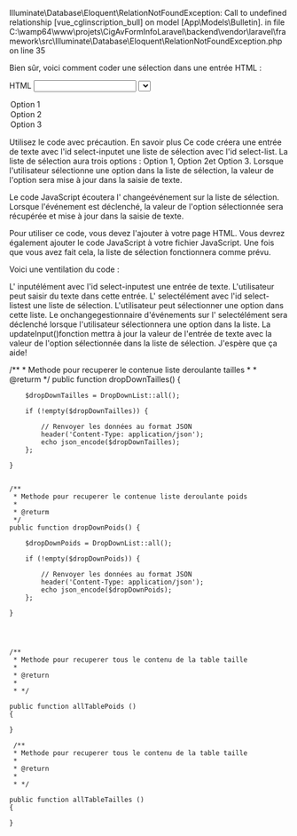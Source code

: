 Illuminate\Database\Eloquent\RelationNotFoundException: Call to undefined relationship [vue_cglinscription_bull] on model [App\Models\Bulletin]. in file C:\wamp64\www\projets\CigAvFormInfoLaravel\backend\vendor\laravel\framework\src\Illuminate\Database\Eloquent\RelationNotFoundException.php on line 35



Bien sûr, voici comment coder une sélection dans une entrée HTML :

HTML
<input type="text" id="select-input" />
<select id="select-list" onchange="updateInput(this)">
  <option value="1">Option 1</option>
  <option value="2">Option 2</option>
  <option value="3">Option 3</option>
</select>

<script>
function updateInput(select) {
  var value = select.options[select.selectedIndex].value;
  document.getElementById("select-input").value = value;
}
</script>
Utilisez le code avec précaution. En savoir plus
Ce code créera une entrée de texte avec l'id select-inputet une liste de sélection avec l'id select-list. La liste de sélection aura trois options : Option 1, Option 2et Option 3. Lorsque l'utilisateur sélectionne une option dans la liste de sélection, la valeur de l'option sera mise à jour dans la saisie de texte.

Le code JavaScript écoutera l' changeévénement sur la liste de sélection. Lorsque l'événement est déclenché, la valeur de l'option sélectionnée sera récupérée et mise à jour dans la saisie de texte.

Pour utiliser ce code, vous devez l'ajouter à votre page HTML. Vous devrez également ajouter le code JavaScript à votre fichier JavaScript. Une fois que vous avez fait cela, la liste de sélection fonctionnera comme prévu.

Voici une ventilation du code :

L' inputélément avec l'id select-inputest une entrée de texte. L'utilisateur peut saisir du texte dans cette entrée.
L' selectélément avec l'id select-listest une liste de sélection. L'utilisateur peut sélectionner une option dans cette liste.
Le onchangegestionnaire d'événements sur l' selectélément sera déclenché lorsque l'utilisateur sélectionnera une option dans la liste.
La updateInput()fonction mettra à jour la valeur de l'entrée de texte avec la valeur de l'option sélectionnée dans la liste de sélection.
J'espère que ça aide!


  /**
     * Methode pour recuperer le contenue liste deroulante tailles
     * 
     * @returm 
     */
    public function dropDownTailles() {

        $dropDownTailles = DropDownList::all();

        if (!empty($dropDownTailles)) {

            // Renvoyer les données au format JSON
            header('Content-Type: application/json');
            echo json_encode($dropDownTailles);
        };
        
    }


    /**
     * Methode pour recuperer le contenue liste deroulante poids
     * 
     * @returm 
     */
    public function dropDownPoids() {

        $dropDownPoids = DropDownList::all();

        if (!empty($dropDownPoids)) {

            // Renvoyer les données au format JSON
            header('Content-Type: application/json');
            echo json_encode($dropDownPoids);
        };
        
    }




    /**
     * Methode pour recuperer tous le contenu de la table taille
     * 
     * @return 
     *  
     * */ 

    public function allTablePoids ()
    {
       
    }

     /**
     * Methode pour recuperer tous le contenu de la table taille
     * 
     * @return 
     *  
     * */ 
    
    public function allTableTailles ()
    {
       
    }

